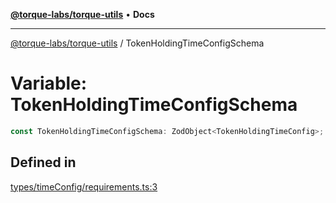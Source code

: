 [**@torque-labs/torque-utils**](../README.md) • **Docs**

***

[@torque-labs/torque-utils](../README.md) / TokenHoldingTimeConfigSchema

# Variable: TokenHoldingTimeConfigSchema

```ts
const TokenHoldingTimeConfigSchema: ZodObject<TokenHoldingTimeConfig>;
```

## Defined in

[types/timeConfig/requirements.ts:3](https://github.com/torque-labs/torque-utils/blob/fcba00c7b8994c0932484e8f489988b91291c603/types/timeConfig/requirements.ts#L3)
